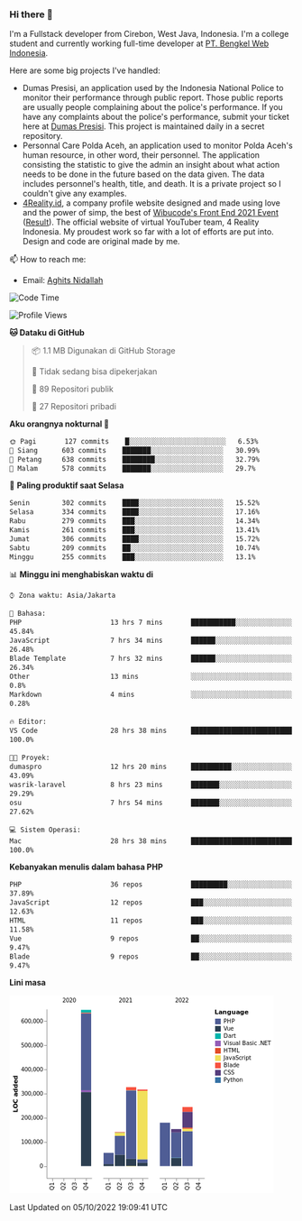 ### Hi there 👋
I'm a Fullstack developer from Cirebon, West Java, Indonesia. I'm a college student and currently working full-time developer at [PT. Bengkel Web Indonesia](https://github.com/PT-Bengkel-Web-Indonesia).

Here are some big projects I've handled:
- Dumas Presisi, an application used by the Indonesia National Police to monitor their performance through public report. Those public reports are usually people complaining about the police's performance. If you have any complaints about the police's performance, submit your ticket here at [Dumas Presisi](https://dumaspresisi.polri.go.id/dumaspro). This project is maintained daily in a secret repository.
- Personnal Care Polda Aceh, an application used to monitor Polda Aceh's human resource, in other word, their personnel. The application consisting the statistic to give the admin an insight about what action needs to be done in the future based on the data given. The data includes personnel's health, title, and death. It is a private project so I couldn't give any examples.
- [4Reality.id](https://4reality.id), a company profile website designed and made using love and the power of simp, the best of [Wibucode's Front End 2021 Event](https://github.com/wibucode02/submision-event-frontend-2021) ([Result](https://github.com/wibucode02/top-5-pemenang-event-front-end-wibucode-2021)). The official website of virtual YouTuber team, 4 Reality Indonesia. My proudest work so far with a lot of efforts are put into. Design and code are original made by me.

📫 How to reach me:
- Email: [Aghits Nidallah](mailto:yourlovelydev@gmail.com)

<!--START_SECTION:waka-->
![Code Time](http://img.shields.io/badge/Code%20Time-1%2C742%20hrs%2038%20mins-blue)

![Profile Views](http://img.shields.io/badge/Profil%20dilihat-16-blue)

**🐱 Dataku di GitHub** 

> 📦 1.1 MB Digunakan di GitHub Storage 
 > 
> 🚫 Tidak sedang bisa dipekerjakan
 > 
> 📜 89 Repositori publik 
 > 
> 🔑 27 Repositori pribadi  
 > 
**Aku orangnya nokturnal 🦉** 

```text
🌞 Pagi       127 commits    █░░░░░░░░░░░░░░░░░░░░░░░░   6.53% 
🌆 Siang      603 commits    ███████░░░░░░░░░░░░░░░░░░   30.99% 
🌃 Petang     638 commits    ████████░░░░░░░░░░░░░░░░░   32.79% 
🌙 Malam      578 commits    ███████░░░░░░░░░░░░░░░░░░   29.7%

```
📅 **Paling produktif saat Selasa** 

```text
Senin        302 commits    ████░░░░░░░░░░░░░░░░░░░░░   15.52% 
Selasa       334 commits    ████░░░░░░░░░░░░░░░░░░░░░   17.16% 
Rabu         279 commits    ███░░░░░░░░░░░░░░░░░░░░░░   14.34% 
Kamis        261 commits    ███░░░░░░░░░░░░░░░░░░░░░░   13.41% 
Jumat        306 commits    ████░░░░░░░░░░░░░░░░░░░░░   15.72% 
Sabtu        209 commits    ██░░░░░░░░░░░░░░░░░░░░░░░   10.74% 
Minggu       255 commits    ███░░░░░░░░░░░░░░░░░░░░░░   13.1%

```


📊 **Minggu ini menghabiskan waktu di** 

```text
⌚︎ Zona waktu: Asia/Jakarta

💬 Bahasa: 
PHP                      13 hrs 7 mins       ███████████░░░░░░░░░░░░░░   45.84% 
JavaScript               7 hrs 34 mins       ██████░░░░░░░░░░░░░░░░░░░   26.48% 
Blade Template           7 hrs 32 mins       ██████░░░░░░░░░░░░░░░░░░░   26.34% 
Other                    13 mins             ░░░░░░░░░░░░░░░░░░░░░░░░░   0.8% 
Markdown                 4 mins              ░░░░░░░░░░░░░░░░░░░░░░░░░   0.28%

🔥 Editor: 
VS Code                  28 hrs 38 mins      █████████████████████████   100.0%

🐱‍💻 Proyek: 
dumaspro                 12 hrs 20 mins      ██████████░░░░░░░░░░░░░░░   43.09% 
wasrik-laravel           8 hrs 23 mins       ███████░░░░░░░░░░░░░░░░░░   29.29% 
osu                      7 hrs 54 mins       ███████░░░░░░░░░░░░░░░░░░   27.62%

💻 Sistem Operasi: 
Mac                      28 hrs 38 mins      █████████████████████████   100.0%

```

**Kebanyakan menulis dalam bahasa PHP** 

```text
PHP                      36 repos            █████████░░░░░░░░░░░░░░░░   37.89% 
JavaScript               12 repos            ███░░░░░░░░░░░░░░░░░░░░░░   12.63% 
HTML                     11 repos            ███░░░░░░░░░░░░░░░░░░░░░░   11.58% 
Vue                      9 repos             ██░░░░░░░░░░░░░░░░░░░░░░░   9.47% 
Blade                    9 repos             ██░░░░░░░░░░░░░░░░░░░░░░░   9.47%

```


**Lini masa**

![Chart not found](https://raw.githubusercontent.com/NikarashiHatsu/NikarashiHatsu/master/charts/bar_graph.png) 


 Last Updated on 05/10/2022 19:09:41 UTC
<!--END_SECTION:waka-->

